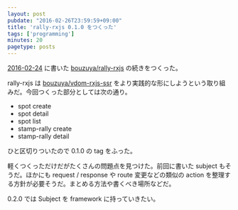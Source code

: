 ```yaml
---
layout: post
pubdate: "2016-02-26T23:59:59+09:00"
title: 'rally-rxjs 0.1.0 をつくった'
tags: ['programming']
minutes: 20
pagetype: posts
---
```

[2016-02-24][] に書いた [bouzuya/rally-rxjs][] の続きをつくった。

rally-rxjs は [bouzuya/vdom-rxjs-ssr][] をより実践的な形にしようという取り組みだ。今回つくった部分としては次の通り。

- spot create
- spot detail
- spot list
- stamp-rally create
- stamp-rally detail

ひと区切りついたので 0.1.0 の tag をふった。

軽くつくっただけだがたくさんの問題点を見つけた。前回に書いた subject もそうだ。ほかにも request / response や route 変更などの類似の action を整理する方針が必要そうだ。まとめる方法や書くべき場所などだ。

0.2.0 では Subject を framework に持っていきたい。

[2016-02-24]: http://blog.bouzuya.net/2016/02/24/
[bouzuya/rally-rxjs]: https://github.com/bouzuya/rally-rxjs
[bouzuya/vdom-rxjs-ssr]: https://github.com/bouzuya/vdom-rxjs-ssr
